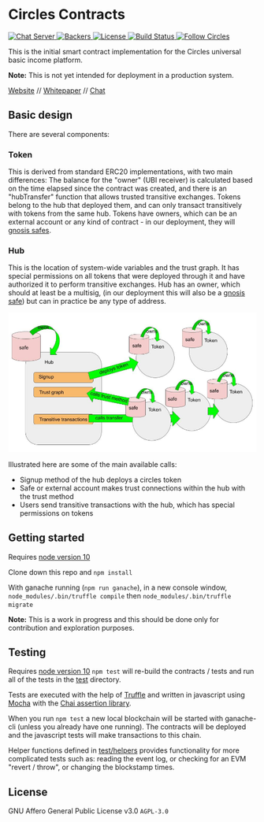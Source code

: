 # Circles Contracts 

<p>
  <a href="https://chat.joincircles.net">
    <img src="https://chat.joincircles.net/api/v1/shield.svg?type=online&name=circles%20chat" alt="Chat Server">
  </a>
  <a href="https://opencollective.com/circles">
    <img src="https://opencollective.com/circles/supporters/badge.svg" alt="Backers">
  </a>
  <a href="https://github.com/CirclesUBI/circles-contracts/blob/master/LICENSE">
    <img src="https://img.shields.io/badge/license-APGLv3-orange.svg" alt="License">
  </a>
  <a href="https://travis-ci.org/CirclesUBI/circles-contracts">
    <img src="https://api.travis-ci.com/CirclesUBI/circles-contracts.svg?branch=development" alt="Build Status">
  </a>
  <a href="https://twitter.com/CirclesUBI">
    <img src="https://img.shields.io/twitter/follow/circlesubi.svg?label=follow+circles" alt="Follow Circles">
  </a>
</p>


This is the initial smart contract implementation for the Circles universal basic income platform.

**Note:** This is not yet intended for deployment in a production system.

[Website](http://www.joincircles.net) // [Whitepaper](https://github.com/CirclesUBI/docs/blob/master/Circles.md) // [Chat](https://chat.joincircles.net)

## Basic design

There are several components:

### Token

This is derived from standard ERC20 implementations, with two main differences: The balance for the "owner" (UBI receiver) is calculated based on the time elapsed since the contract was created, and there is an "hubTransfer" function that allows trusted transitive exchanges. Tokens belong to the hub that deployed them, and can only transact transitively with tokens from the same hub. Tokens have owners, which can be an external account or any kind of contract - in our deployment, they will [gnosis safes](https://github.com/gnosis/safe-contracts).

### Hub

This is the location of system-wide variables and the trust graph. It has special permissions on all tokens that were deployed through it and have authorized it to perform transitive exchanges. Hub has an owner, which should at least be a multisig, (in our deployment this will also be a [gnosis safe](https://github.com/gnosis/safe-contracts)) but can in practice be any type of address.

![contract diagram](/assets/ContractDiagram.jpg)

Illustrated here are some of the main available calls:
 - Signup method of the hub deploys a circles token
 - Safe or external account makes trust connections within the hub with the trust method
 - Users send transitive transactions with the hub, which has special permissions on tokens


## Getting started

Requires [node version 10](https://nodejs.org/en/download/)

Clone down this repo and `npm install`

With ganache running (`npm run ganache`), in a new console window, `node_modules/.bin/truffle compile` then `node_modules/.bin/truffle migrate`

**Note:** This is a work in progress and this should be done only for contribution and exploration purposes.

## Testing

Requires [node version 10](https://nodejs.org/en/download/)
`npm test` will re-build the contracts / tests and run all of the tests in the [test](test) directory.

Tests are executed with the help of [Truffle](https://truffleframework.com/docs/truffle/testing/writing-tests-in-javascript) and written in javascript using [Mocha](https://mochajs.org/) with the [Chai assertion library](https://www.chaijs.com/). 

When you run `npm test` a new local blockchain will be started with ganache-cli (unless you already have one running). The contracts will be deployed and the javascript tests will make transactions to this chain.

Helper functions defined in [test/helpers](test/helpers) provides functionality for more complicated tests such as: reading the event log, or checking for an EVM "revert / throw", or changing the blockstamp times.

## License

GNU Affero General Public License v3.0 `AGPL-3.0`